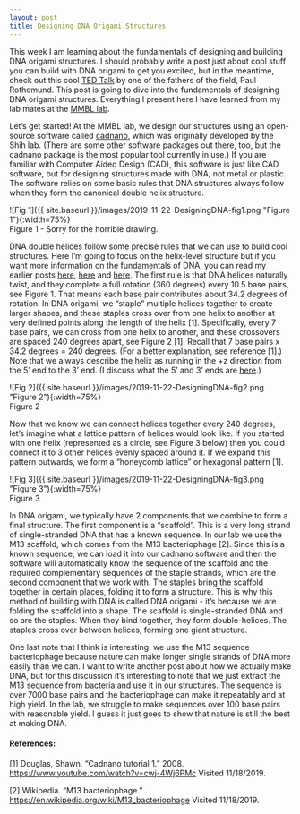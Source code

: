 ```yaml
---
layout: post
title: Designing DNA Origami Structures
---
```


This week I am learning about the fundamentals of designing and building DNA origami structures. I should probably write a post just about cool stuff you can build with DNA origami to get you excited, but in the meantime, check out this cool [TED Talk](https://www.ted.com/talks/paul_rothemund_casts_a_spell_with_dna?language=en) by one of the fathers of the field, Paul Rothemund. This post is going to dive into the fundamentals of designing DNA origami structures. Everything I present here I have learned from my lab mates at the [MMBL lab](http://www.andrew.cmu.edu/user/bex/news/).  

Let’s get started! At the MMBL lab, we design our structures using an open-source software called [cadnano](https://cadnano.org/), which was originally developed by the Shih lab. (There are some other software packages out there, too, but the cadnano package is the most popular tool currently in use.) If you are familiar with Computer Aided Design (CAD), this software is just like CAD software, but for designing structures made with DNA, not metal or plastic. The software relies on some basic rules that DNA structures always follow when they form the canonical double helix structure. 

![Fig 1]({{ site.baseurl }}/images/2019-11-22-DesigningDNA-fig1.png "Figure 1"){:width=75%}      
Figure 1 - Sorry for the horrible drawing.

DNA double helices follow some precise rules that we can use to build cool structures. Here I’m going to focus on the helix-level structure but if you want more information on the fundamentals of DNA, you can read my earlier posts [here](https://sassafras13.github.io/DNA1/https://sassafras13.github.io/DNA1/), [here](https://sassafras13.github.io/DNA2/) and [here](https://sassafras13.github.io/DNA3/). The first rule is that DNA helices naturally twist, and they complete a full rotation (360 degrees) every 10.5 base pairs, see Figure 1. That means each base pair contributes about 34.2 degrees of rotation. In DNA origami, we “staple” multiple helices together to create larger shapes, and these staples cross over from one helix to another at very defined points along the length of the helix [1]. Specifically, every 7 base pairs, we can cross from one helix to another, and these crossovers are spaced 240 degrees apart, see Figure 2 [1]. Recall that 7 base pairs x 34.2 degrees = 240 degrees. (For a better explanation, see reference [1].) Note that we always describe the helix as running in the +z direction from the 5’ end to the 3’ end. (I discuss what the 5’ and 3’ ends are [here](https://sassafras13.github.io/DNA3/).) 

![Fig 2]({{ site.baseurl }}/images/2019-11-22-DesigningDNA-fig2.png "Figure 2"){:width=75%}      
Figure 2 

Now that we know we can connect helices together every 240 degrees, let’s imagine what a lattice pattern of helices would look like. If you started with one helix (represented as a circle, see Figure 3 below) then you could connect it to 3 other helices evenly spaced around it. If we expand this pattern outwards, we form a “honeycomb lattice” or hexagonal pattern [1]. 

![Fig 3]({{ site.baseurl }}/images/2019-11-22-DesigningDNA-fig3.png "Figure 3"){:width=75%}      
Figure 3

In DNA origami, we typically have 2 components that we combine to form a final structure. The first component is a “scaffold”. This is a very long strand of single-stranded DNA that has a known sequence. In our lab we use the M13 scaffold, which comes from the M13 bacteriophage [2]. Since this is a known sequence, we can load it into our cadnano software and then the software will automatically know the sequence of the scaffold and the required complementary sequences of the staple strands, which are the second component that we work with. The staples bring the scaffold together in certain places, folding it to form a structure. This is why this method of building with DNA is called DNA origami - it’s because we are folding the scaffold into a shape. The scaffold is single-stranded DNA and so are the staples. When they bind together, they form double-helices. The staples cross over between helices, forming one giant structure. 

One last note that I think is interesting: we use the M13 sequence bacteriophage because nature can make longer single strands of DNA more easily than we can. I want to write another post about how we actually make DNA, but for this discussion it’s interesting to note that we just extract the M13 sequence from bacteria and use it in our structures. The sequence is over 7000 base pairs and the bacteriophage can make it repeatably and at high yield. In the lab, we struggle to make sequences over 100 base pairs with reasonable yield. I guess it just goes to show that nature is still the best at making DNA. 

#### References: 
[1] Douglas, Shawn. “Cadnano tutorial 1.” 2008. <https://www.youtube.com/watch?v=cwj-4Wj6PMc> Visited 11/18/2019.     

[2] Wikipedia. “M13 bacteriophage.” <https://en.wikipedia.org/wiki/M13_bacteriophage> Visited 11/18/2019.     

